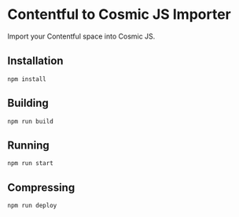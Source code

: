 # Contentful to Cosmic JS Importer

Import your Contentful space into Cosmic JS.

## Installation

`npm install`

## Building

`npm run build`

## Running

`npm run start`

## Compressing

`npm run deploy`
